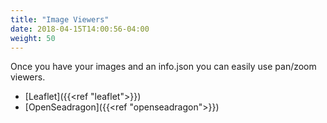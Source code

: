 ```yaml
---
title: "Image Viewers"
date: 2018-04-15T14:00:56-04:00
weight: 50
---
```


Once you have your images and an info.json you can easily use pan/zoom viewers.

<!-- #backlog:190 add statement here about the relationship between servers and clients. -->

- [Leaflet]({{<ref "leaflet">}})
- [OpenSeadragon]({{<ref "openseadragon">}})
